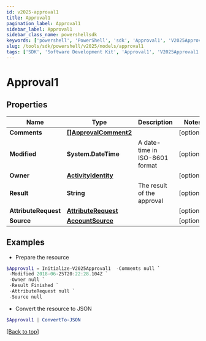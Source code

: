 ```yaml
---
id: v2025-approval1
title: Approval1
pagination_label: Approval1
sidebar_label: Approval1
sidebar_class_name: powershellsdk
keywords: ['powershell', 'PowerShell', 'sdk', 'Approval1', 'V2025Approval1'] 
slug: /tools/sdk/powershell/v2025/models/approval1
tags: ['SDK', 'Software Development Kit', 'Approval1', 'V2025Approval1']
---
```



# Approval1

## Properties

Name | Type | Description | Notes
------------ | ------------- | ------------- | -------------
**Comments** | [**[]ApprovalComment2**](approval-comment2) |  | [optional] 
**Modified** | **System.DateTime** | A date-time in ISO-8601 format | [optional] 
**Owner** | [**ActivityIdentity**](activity-identity) |  | [optional] 
**Result** | **String** | The result of the approval | [optional] 
**AttributeRequest** | [**AttributeRequest**](attribute-request) |  | [optional] 
**Source** | [**AccountSource**](account-source) |  | [optional] 

## Examples

- Prepare the resource
```powershell
$Approval1 = Initialize-V2025Approval1  -Comments null `
 -Modified 2018-06-25T20:22:28.104Z `
 -Owner null `
 -Result Finished `
 -AttributeRequest null `
 -Source null
```

- Convert the resource to JSON
```powershell
$Approval1 | ConvertTo-JSON
```


[[Back to top]](#) 

